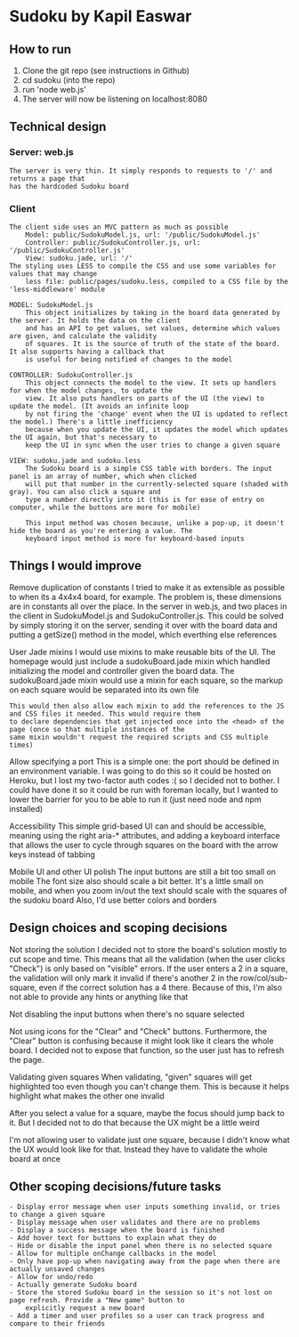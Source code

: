 # Sudoku by Kapil Easwar

## How to run
1) Clone the git repo (see instructions in Github)
2) cd sudoku (into the repo)
3) run 'node web.js'
4) The server will now be listening on localhost:8080

## Technical design
### Server: web.js
    The server is very thin. It simply responds to requests to '/' and returns a page that
    has the hardcoded Sudoku board

### Client
    The client side uses an MVC pattern as much as possible
        Model: public/SudokuModel.js, url: '/public/SudokuModel.js'
        Controller: public/SudokuController.js, url: '/public/SudokuController.js'
        View: sudoku.jade, url: '/'
    The styling uses LESS to compile the CSS and use some variables for values that may change
        less file: public/pages/sudoku.less, compiled to a CSS file by the 'less-middleware' module

    MODEL: SudokuModel.js
        This object initializes by taking in the board data generated by the server. It holds the data on the client
        and has an API to get values, set values, determine which values are given, and calculate the validity
        of squares. It is the source of truth of the state of the board. It also supports having a callback that
        is useful for being notified of changes to the model

    CONTROLLER: SudokuController.js
        This object connects the model to the view. It sets up handlers for when the model changes, to update the
        view. It also puts handlers on parts of the UI (the view) to update the model. (It avoids an infinite loop
        by not firing the 'change' event when the UI is updated to reflect the model.) There's a little inefficiency
        because when you update the UI, it updates the model which updates the UI again, but that's necessary to
        keep the UI in sync when the user tries to change a given square

    VIEW: sudoku.jade and sudoku.less
        The Sudoku board is a simple CSS table with borders. The input panel is an array of number, which when clicked
        will put that number in the currently-selected square (shaded with gray). You can also click a square and
        type a number directly into it (this is for ease of entry on computer, while the buttons are more for mobile)

        This input method was chosen because, unlike a pop-up, it doesn't hide the board as you're entering a value. The
        keyboard input method is more for keyboard-based inputs

## Things I would improve
Remove duplication of constants
    I tried to make it as extensible as possible to when its a 4x4x4 board, for example. The problem is, these dimensions
    are in constants all over the place. In the server in web.js, and two places in the client in SudokuModel.js and
    SudokuController.js. This could be solved by simply storing it on the server, sending it over with the board data
    and putting a getSize() method in the model, which everthing else references

User Jade mixins
    I would use mixins to make reusable bits of the UI. The homepage would just include a sudokuBoard.jade mixin which handled
    initializing the model and controller given the board data. The sudokuBoard.jade mixin would use a mixin for each square,
    so the markup on each square would be separated into its own file

    This would then also allow each mixin to add the references to the JS and CSS files it needed. This would require them
    to declare dependencies that get injected once into the <head> of the page (once so that multiple instances of the
    same mixin wouldn't request the required scripts and CSS multiple times)

Allow specifying a port
    This is a simple one: the port should be defined in an environment variable. I was going to do this so it could be
    hosted on Heroku, but I lost my two-factor auth codes :( so I decided not to bother. I could have done it so it could
    be run with foreman locally, but I wanted to lower the barrier for you to be able to run it (just need node and npm installed)

Accessibility
    This simple grid-based UI can and should be accessible, meaning using the right aria-* attributes, and adding a keyboard
    interface that allows the user to cycle through squares on the board with the arrow keys instead of tabbing

Mobile UI and other UI polish
    The input buttons are still a bit too small on mobile
    The font size also should scale a bit better. It's a little small on mobile, and when you zoom in/out the text should
        scale with the squares of the sudoku board
    Also, I'd use better colors and borders

## Design choices and scoping decisions
Not storing the solution
    I decided not to store the board's solution mostly to cut scope and time. This means that all the validation
    (when the user clicks "Check") is only based on "visible" errors. If the user enters a 2 in a square, the validation
    will only mark it invalid if there's another 2 in the row/col/sub-square, even if the correct solution has a 4 there.
    Because of this, I'm also not able to provide any hints or anything like that

Not disabling the input buttons when there's no square selected

Not using icons for the "Clear" and "Check" buttons. Furthermore, the "Clear" button is confusing because it might look
    like it clears the whole board. I decided not to expose that function, so the user just has to refresh the page.

Validating given squares
    When validating, "given" squares will get highlighted too even though you can't change them. This is because it
    helps highlight what makes the other one invalid

After you select a value for a square, maybe the focus should jump back to it. But I decided not to do that because the
    UX might be a little weird

I'm not allowing user to validate just one square, because I didn't know what the UX would look like for that. Instead
    they have to validate the whole board at once

## Other scoping decisions/future tasks
    - Display error message when user inputs something invalid, or tries to change a given square
    - Display message when user validates and there are no problems
    - Display a success message when the board is finished
    - Add hover text for buttons to explain what they do
    - Hide or disable the input panel when there is no selected square
    - Allow for multiple onChange callbacks in the model
    - Only have pop-up when navigating away from the page when there are actually unsaved changes
    - Allow for undo/redo
    - Actually generate Sudoku board
    - Store the stored Sudoku board in the session so it's not lost on page refresh. Provide a "New game" button to
        explicitly request a new board
    - Add a timer and user profiles so a user can track progress and compare to their friends
